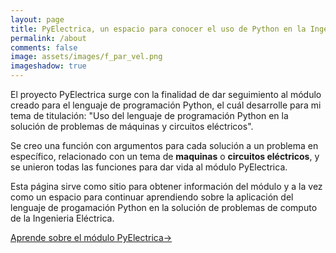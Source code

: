 ```yaml
---
layout: page
title: PyElectrica, un espacio para conocer el uso de Python en la Ingeniería Eléctrica 
permalink: /about
comments: false
image: assets/images/f_par_vel.png
imageshadow: true
---
```


El proyecto PyElectrica surge con la finalidad de dar seguimiento al módulo creado para el lenguaje de programación Python, el cuál desarrolle para mi tema de titulación: "Uso del lenguaje de programación Python en la solución de problemas de máquinas y circuitos eléctricos".

Se creo una función con argumentos  para cada solución a un problema en específico, relacionado con un tema de **maquinas** o **circuitos eléctricos**, y se unieron todas las funciones para dar vida al módulo PyElectrica.

Esta página sirve como sitio para obtener información del módulo y a la vez como un espacio para continuar aprendiendo sobre la aplicación del lenguaje de progamación Python en la solución de problemas de computo de la Ingenieria Eléctrica.

<a href="{{ site.baseurl }}/manual" class="btn btn-dark"> Aprende sobre el módulo PyElectrica&rarr;</a>

